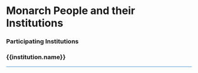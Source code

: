 <div
  class="container-fluid monarch-view monarch-team-view">
  <div class="content">

# Monarch People and their Institutions

<div></div>
    <div class="card p-3 bg-light">
      <h3>
        Participating Institutions
      </h3>
      <div class="teamtoc">
        <dl>
          <!-- https://vuejs.org/v2/guide/list.html#v-for-on-a-lt-template-gt -->
          <template
            v-for="institution in institutions">
            <dt><a v-bind:href="'#' + institution.id">{{ institution.name }}</a></dt>
            <dd>
              {{ institution.peopleNames.join(', ') }}
            </dd>
          </template>
        </dl>
      </div>
    </div>
    <div
      v-for="institution in institutions"
      v-bind:id="institution.id"
      class="institution-target">
      <h3>
        <a
          v-bind:href="institution.website"
          target="_blank"
          rel="noreferrer">
          <img
            class="teamlogo"
            v-bind:src="institution.logo">
          {{institution.name}}
        </a>
      </h3>
      <div
        v-for="member in institution.people"
        class="teammember">
        <template
          v-if="member.alumni">
          <div class="teammember">
            <div class="membername">{{ member.name }} (alumni {{ member.title }})</div>
          </div>
        </template>
        <template
          v-else="!member.alumni">
          <div class="memberhead">
            <div class="membername">{{ member.name }}</div>
            <div class="membertitle">{{ member.title }}</div>
          </div>
          <img
            class="memberpicture"
            v-bind:src="member.picture"/>
          <div class="clear"></div>
          <div class="memberbio">
            {{ member.bio }}
          </div>
          <!--
          <div class="membercontact">
            {{#email}}
            <a title="email" href="mailto:{{email}}" target="_blank"><img class="contactlogo" src="/image/logo-email.png" /></a> {{/email}} {{#website}}
            <a title="website" href="{{{website}}}" target="_blank"><img class="contactlogo" src="/image/logo-website.png" /></a> {{/website}} {{#twitter}}
            <a title="twitter" href="{{{twitter}}}" target="_blank"><img class="contactlogo" src="/image/logo-twitter.png" /></a> {{/twitter}} {{#facebook}}
            <a title="facebook" href="{{{facebook}}}" target="_blank"><img class="contactlogo" src="/image/logo-facebook.png" /></a> {{/facebook}}
          </div>
          -->
        </template>
      </div>
  </div>
  <team-footer></team-footer>
</div>


<style lang="scss">
@import "~@/style/variables";

.container-fluid.monarch-view.monarch-team-view {
  h1, h2, h3, h4, h5, h6 {
    clear:both;
  }

  figure {
    display:table;

    img {
      padding:15px;
    }
  }

  .right {
    float:right;
  }

  .left {
    float:left;
  }

  .center {
    margin-left:auto;
    margin-right:auto;
    vertical-align:middle;
    text-align:center;
  }

  .bottomright {
    float:right;
    position:relative;
    bottom:0;
    right:0;
  }

  figcaption {
    text-align:justify;
    font-size:12px;
    word-wrap:normal;
    display:table-caption;
    caption-side: bottom;
    padding: 0 10px 5px;
    line-height: 16px;
  }

  table {
    margin: auto;
    text-align: center;
    td a img {
      max-width: 120px;
      margin: 5px;
    }

    @media(min-width:$grid-float-breakpoint) {
      td a img {
        max-width: 200px;
      }
    }
  }

  .institution-target {
    padding-top: $navbar-height + 10px;
  }
  .team {
      padding: 0;
  }
  .team h3 {
      padding: 0;
  }
  img.teamlogo {
      display: inline-block;
      height: 50px;
      position: relative;
      top: -15px;
      float: right;
  }
  .teammember {
      border-top: #428bca solid 1px;
      padding: 10px 0px;
  }
  .membername {
      font-weight: 500;
      font-size: 16px;
  }
  .membertitle {
      font-style: italic;
      margin-bottom: 5px;
  }
  .memberbio {
      display: inline-block;
      line-height: 24px;
      font-weight: 200;
      font-family: Helvetica, Arial, sans-serif;
  }
  .memberhead {
      float: left;
  }
  .memberpicture {
      padding-left: 1em;
      max-height: 45px;
      height: auto;
  }
  .contactlogo {
      padding-right: 0.5em;
      max-height: 20px;
      height: auto;
  }
}

</style>


<script>
import getTeam from '@/api/Team';

export default {
  components: {
    'team-footer': require('@/components/Footer.md').default,
  },
  data() {
    return {
      institutions: [],
    };
  },
  async mounted() {
    this.institutions = (await getTeam()).institutions;
  }
};
</script>
